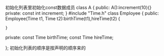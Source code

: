 初始化列表里初始化const数据成员
class A
{
public:
	A():increment(10){}
private:
	const int increment;
}
#include "Time.h"
class Employee
{
public:
	Employee(Time t1, Time t2):birthTime(t1),hireTime(t2)
	{
		
	}
private:
	const Time birthTime;
	const Time hireTime;

};
初始化列表的顺序是按声明的顺序来的
